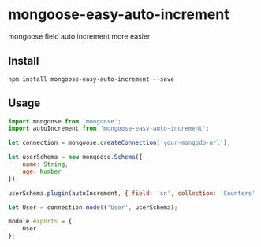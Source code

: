 # mongoose-easy-auto-increment
mongoose field auto increment more easier

## Install

`npm install mongoose-easy-auto-increment --save`

## Usage

```js
import mongoose from 'mongoose';
import autoIncrement from 'mongoose-easy-auto-increment';

let connection = mongoose.createConnection('your-mongodb-url');

let userSchema = new mongoose.Schema({
    name: String,
    age: Number
});

userSchema.plugin(autoIncrement, { field: 'sn', collection: 'Counters' });

let User = connection.model('User', userSchema);

module.exports = {
    User
};
```